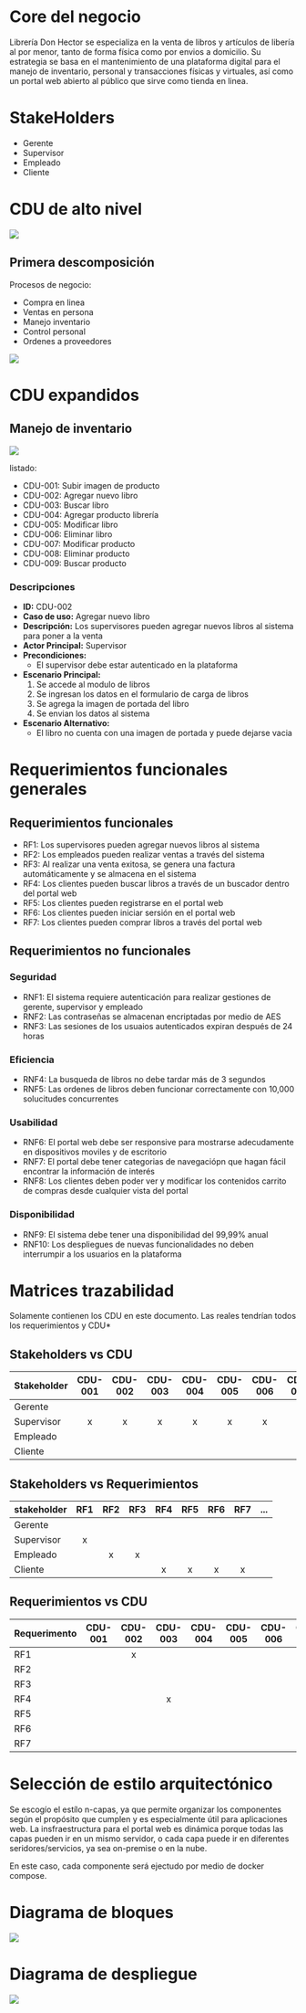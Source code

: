 # Core del negocio

Librería Don Hector se especializa en la venta de libros y artículos de libería al por menor, tanto de forma física como por envios a domicilio.
Su estrategia se basa en el mantenimiento de una plataforma digital para el manejo de inventario, personal y transacciones físicas y virtuales,
así como un portal web abierto al público que sirve como tienda en linea.

# StakeHolders

- Gerente
- Supervisor
- Empleado
- Cliente

# CDU de alto nivel

![](./assets/solucion_fase1-CDU_core.png)

## Primera descomposición

Procesos de negocio:
- Compra en linea
- Ventas en persona
- Manejo inventario
- Control personal
- Ordenes a proveedores

![](./assets/solucion_fase1-CDU_primera_descomposicion.png)

# CDU expandidos

## Manejo de inventario

![](./assets/solucion_fase1-cdu_expandido.png)

listado:

- CDU-001: Subir imagen de producto
- CDU-002: Agregar nuevo libro
- CDU-003: Buscar libro
- CDU-004: Agregar producto librería
- CDU-005: Modificar libro
- CDU-006: Eliminar libro
- CDU-007: Modificar producto
- CDU-008: Eliminar producto
- CDU-009: Buscar producto

### Descripciones
- **ID:** CDU-002
- **Caso de uso:** Agregar nuevo libro
- **Descripción:** Los supervisores pueden agregar nuevos libros al sistema para poner a la venta
- **Actor Principal:** Supervisor
- **Precondiciones:**
    - El supervisor debe estar autenticado en la plataforma
- **Escenario Principal:**
    1. Se accede al modulo de libros
    2. Se ingresan los datos en el formulario de carga de libros
    3. Se agrega la imagen de portada del libro
    4. Se envian los datos al sistema
- **Escenario Alternativo:**
    - El libro no cuenta con una imagen de portada y puede dejarse vacia

# Requerimientos funcionales generales

## Requerimientos funcionales

- RF1: Los supervisores pueden agregar nuevos libros al sistema
- RF2: Los empleados pueden realizar ventas a través del sistema
- RF3: Al realizar una venta exitosa, se genera una factura automáticamente y se almacena en el sistema
- RF4: Los clientes pueden buscar libros a través de un buscador dentro del portal web
- RF5: Los clientes pueden registrarse en el portal web
- RF6: Los clientes pueden iniciar sersión en el portal web
- RF7: Los clientes pueden comprar libros a través del portal web

## Requerimientos no funcionales

### Seguridad
- RNF1: El sistema requiere autenticación para realizar gestiones de gerente, supervisor y empleado
- RNF2: Las contraseñas se almacenan encriptadas por medio de AES
- RNF3: Las sesiones de los usuaios autenticados expiran después de 24 horas

### Eficiencia
- RNF4: La busqueda de libros no debe tardar más de 3 segundos
- RNF5: Las ordenes de libros deben funcionar correctamente con 10,000 solucitudes concurrentes

### Usabilidad
- RNF6: El portal web debe ser responsive para mostrarse adecudamente en dispositivos moviles y de escritorio
- RNF7: El portal debe tener categorias de navegaciópn que hagan fácil encontrar la información de interés
- RNF8: Los clientes deben poder ver y modificar los contenidos carrito de compras desde cualquier vista del portal

### Disponibilidad
- RNF9: El sistema debe tener una disponibilidad del 99,99% anual
- RNF10: Los despliegues de nuevas funcionalidades no deben interrumpir a los usuarios en la plataforma

# Matrices trazabilidad
Solamente contienen los CDU en este documento. Las reales tendrían todos los requerimientos y CDU*

## Stakeholders vs CDU

| Stakeholder | CDU-001 | CDU-002 | CDU-003 | CDU-004 | CDU-005 | CDU-006 | CDU-007 | CDU-008 | CDU-009 | ... |
|-------------|:-------:|:-------:|:-------:|:-------:|:-------:|:-------:|:-------:|:-------:|:-------:|:---:|
| Gerente     |         |         |         |         |         |         |         |         |         |     |
| Supervisor  |    x    |    x    |    x    |    x    |    x    |    x    |    x    |    x    |    x    |     |
| Empleado    |         |         |         |         |         |         |         |         |         |     |
| Cliente     |         |         |         |         |         |         |         |         |         |     |

## Stakeholders vs Requerimientos

| stakeholder | RF1 | RF2 | RF3 | RF4 | RF5 | RF6 | RF7 | ... |
|-------------|:---:|:---:|:---:|:---:|:---:|:---:|:---:|:---:|
| Gerente     |     |     |     |     |     |     |     |     |
| Supervisor  |  x  |     |     |     |     |     |     |     |
| Empleado    |     |  x  |  x  |     |     |     |     |     |
| Cliente     |     |     |     |  x  |  x  |  x  |  x  |     |

## Requerimientos vs CDU

| Requerimento | CDU-001 | CDU-002 | CDU-003 | CDU-004 | CDU-005 | CDU-006 | CDU-007 | CDU-008 | CDU-009 | ... |
|--------------|:-------:|:-------:|:-------:|:-------:|:-------:|:-------:|:-------:|:-------:|---------|:---:|
| RF1          |         |    x    |         |         |         |         |         |         |         |     |
| RF2          |         |         |         |         |         |         |         |         |         |     |
| RF3          |         |         |         |         |         |         |         |         |         |     |
| RF4          |         |         |    x    |         |         |         |         |         |         |     |
| RF5          |         |         |         |         |         |         |         |         |         |     |
| RF6          |         |         |         |         |         |         |         |         |         |     |
| RF7          |         |         |         |         |         |         |         |         |         |     |

# Selección de estilo arquitectónico

Se escogío el estílo n-capas, ya que permite organizar los componentes según el propósito que cumplen y es especialmente
útil para aplicaciones web. La insfraestructura para el portal web es dinámica porque todas las capas pueden ir en
un mismo servidor, o cada capa puede ir en diferentes seridores/servicios, ya sea on-premise o en la nube.

En este caso, cada componente será ejectudo por medio de docker compose.

# Diagrama de bloques

![](./assets/solucion_fase1-bloques_2.png)

# Diagrama de despliegue

![](./assets/solucion_fase1-despliegue_2.png)
